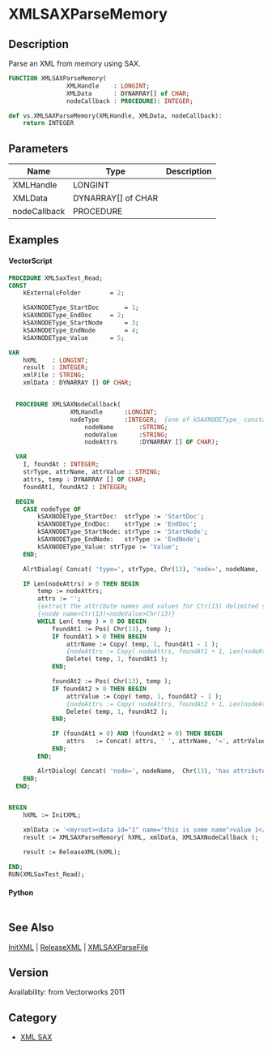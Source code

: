 # XMLSAXParseMemory

## Description
Parse an XML from memory using SAX.

```pascal
FUNCTION XMLSAXParseMemory(
				XMLHandle    : LONGINT;
				XMLData      : DYNARRAY[] of CHAR;
				nodeCallback : PROCEDURE): INTEGER;
```

```python
def vs.XMLSAXParseMemory(XMLHandle, XMLData, nodeCallback):
    return INTEGER
```

## Parameters
|Name|Type|Description|
|---|---|---|
|XMLHandle|LONGINT|   |
|XMLData|DYNARRAY[] of CHAR|   |
|nodeCallback|PROCEDURE|   |

## Examples
#### VectorScript ####
```pascal
PROCEDURE XMLSaxTest_Read;
CONST
	kExternalsFolder 		= 2;

	kSAXNODEType_StartDoc		= 1;
	kSAXNODEType_EndDoc		= 2;
	kSAXNODEType_StartNode		= 3;
	kSAXNODEType_EndNode		= 4;
	kSAXNODEType_Value		= 5;

VAR
	hXML    : LONGINT;
	result  : INTEGER;
	xmlFile : STRING;
	xmlData	: DYNARRAY [] OF CHAR;


  PROCEDURE XMLSAXNodeCallback(
  			     XMLHandle      :LONGINT;
  			     nodeType       :INTEGER;  {one of kSAXNODEType_ constants}
		             nodeName       :STRING;
		             nodeValue      :STRING;
		             nodeAttrs      :DYNARRAY [] OF CHAR);

  VAR
	I, foundAt : INTEGER;
	strType, attrName, attrValue : STRING;
	attrs, temp : DYNARRAY [] OF CHAR;
	foundAt1, foundAt2 : INTEGER;

  BEGIN
	CASE nodeType OF
		kSAXNODEType_StartDoc:	strType := 'StartDoc';
		kSAXNODEType_EndDoc:	strType := 'EndDoc';
		kSAXNODEType_StartNode:	strType := 'StartNode';
		kSAXNODEType_EndNode:	strType := 'EndNode';
		kSAXNODEType_Value:	strType := 'Value';
	END;

	AlrtDialog( Concat( 'type=', strType, Chr(13), 'node=', nodeName,  Chr(13), 'value=', nodeValue ) );

	IF Len(nodeAttrs) > 0 THEN BEGIN
		temp := nodeAttrs;
		attrs := '';
		{extract the attribute names and values for Ctr(13) delimited string}
		{<node name>Ctr(13)<nodeValue>Chr(13)}
		WHILE Len( temp ) > 0 DO BEGIN
			foundAt1 := Pos( Chr(13), temp );
			IF foundAt1 > 0 THEN BEGIN
				attrName := Copy( temp, 1, foundAt1 - 1 );
				{nodeAttrs := Copy( nodeAttrs, foundAt1 + 1, Len(nodeAttrs) - foundAt1 - 2 );}
				Delete( temp, 1, foundAt1 );
			END;

			foundAt2 := Pos( Chr(13), temp );
			IF foundAt2 > 0 THEN BEGIN
				attrValue := Copy( temp, 1, foundAt2 - 1 );
				{nodeAttrs := Copy( nodeAttrs, foundAt2 + 1, Len(nodeAttrs) - foundAt2 - 2 );}
				Delete( temp, 1, foundAt2 );
			END;

			IF (foundAt1 > 0) AND (foundAt2 > 0) THEN BEGIN
				attrs	:= Concat( attrs, ' ', attrName, '=', attrValue );
			END;
		END;

		AlrtDialog( Concat( 'node=', nodeName,  Chr(13), 'has attributes: ', attrs ) );
	END;
  END;


BEGIN
	hXML := InitXML;

	xmlData := '<myroot><data id="1" name="this is some name">value 1</data><data>value 2</data></myroot>';
	result := XMLSAXParseMemory( hXML, xmlData, XMLSAXNodeCallback );

	result := ReleaseXML(hXML);

END;
RUN(XMLSaxTest_Read);
```
#### Python ####
```python

```

## See Also
[InitXML](InitXML.md) | [ReleaseXML](ReleaseXML.md) | [XMLSAXParseFile](XMLSAXParseFile.md)

## Version
Availability: from Vectorworks 2011

## Category
* [XML SAX](../Categories/XML%20SAX.md)
